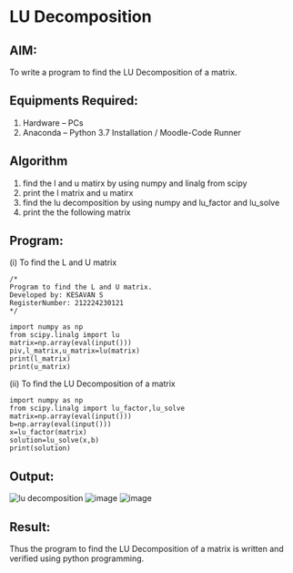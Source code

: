 # LU Decomposition 

## AIM:
To write a program to find the LU Decomposition of a matrix.

## Equipments Required:
1. Hardware – PCs
2. Anaconda – Python 3.7 Installation / Moodle-Code Runner

## Algorithm
1. find the l and u matirx by using numpy and linalg from scipy
2. print the l matrix and u matirx
3. find the lu decomposition by using numpy and lu_factor and lu_solve
4. print the the following matrix

## Program:
(i) To find the L and U matrix
```
/*
Program to find the L and U matrix.
Developed by: KESAVAN S
RegisterNumber: 212224230121
*/

import numpy as np
from scipy.linalg import lu
matrix=np.array(eval(input()))
piv,l_matrix,u_matrix=lu(matrix)
print(l_matrix)
print(u_matrix)
```
(ii) To find the LU Decomposition of a matrix
```
import numpy as np
from scipy.linalg import lu_factor,lu_solve
matrix=np.array(eval(input()))
b=np.array(eval(input()))
x=lu_factor(matrix)
solution=lu_solve(x,b)
print(solution)
```

## Output:
![lu decomposition]()
![image](https://github.com/user-attachments/assets/9a7c3dd7-950f-40ac-85a1-7da2df527198)
![image](https://github.com/user-attachments/assets/84d0a6cc-dc87-417d-b6db-4ebc575f027a)
## Result:
Thus the program to find the LU Decomposition of a matrix is written and verified using python programming.


